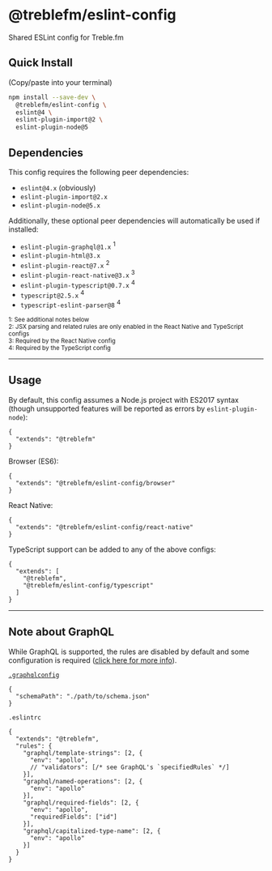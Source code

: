 # @treblefm/eslint-config

Shared ESLint config for Treble.fm

## Quick Install

(Copy/paste into your terminal)
```sh
npm install --save-dev \
  @treblefm/eslint-config \
  eslint@4 \
  eslint-plugin-import@2 \
  eslint-plugin-node@5
```

## Dependencies

This config requires the following peer dependencies:
- `eslint@4.x` (obviously)
- `eslint-plugin-import@2.x`
- `eslint-plugin-node@5.x`

Additionally, these optional peer dependencies will automatically be used if installed:
- `eslint-plugin-graphql@1.x` <sup>1</sup>
- `eslint-plugin-html@3.x`
- `eslint-plugin-react@7.x` <sup>2</sup>
- `eslint-plugin-react-native@3.x` <sup>3</sup>
- `eslint-plugin-typescript@0.7.x` <sup>4</sup>
- `typescript@2.5.x` <sup>4</sup>
- `typescript-eslint-parser@8` <sup>4</sup>

<sub>
1: See additional notes below<br />
2: JSX parsing and related rules are only enabled in the React Native and TypeScript configs<br />
3: Required by the React Native config<br />
4: Required by the TypeScript config
</sub>

-------------------

## Usage

By default, this config assumes a Node.js project with ES2017 syntax (though unsupported features will be reported as errors by `eslint-plugin-node`):
```json5
{
  "extends": "@treblefm"
}
```

Browser (ES6):
```json5
{
  "extends": "@treblefm/eslint-config/browser"
}
```

React Native:
```json5
{
  "extends": "@treblefm/eslint-config/react-native"
}
```

TypeScript support can be added to any of the above configs:
```json5
{
  "extends": [
    "@treblefm",
    "@treblefm/eslint-config/typescript"
  ]
}
```

-------------------

## Note about GraphQL

While GraphQL is supported, the rules are disabled by default and some configuration is required ([click here for more info](https://github.com/apollographql/eslint-plugin-graphql)).

[`.graphqlconfig`](https://github.com/graphcool/graphql-config)
```json5
{
  "schemaPath": "./path/to/schema.json"
}
```

`.eslintrc`
```json5
{
  "extends": "@treblefm",
  "rules": {
    "graphql/template-strings": [2, {
      "env": "apollo",
      // "validators": [/* see GraphQL's `specifiedRules` */]
    }],
    "graphql/named-operations": [2, {
      "env": "apollo"
    }],
    "graphql/required-fields": [2, {
      "env": "apollo",
      "requiredFields": ["id"]
    }],
    "graphql/capitalized-type-name": [2, {
      "env": "apollo"
    }]
  }
}
```
